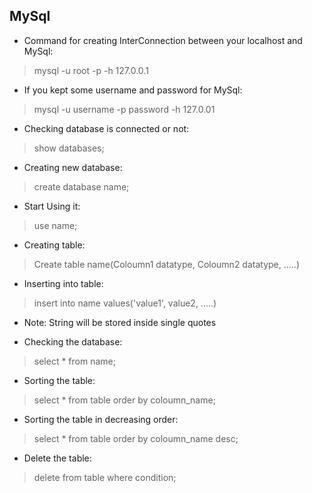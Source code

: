 ## MySql

* Command for creating InterConnection between your localhost and MySql:
 > mysql -u root -p -h 127.0.0.1
 
* If you kept some username and password for MySql:
 > mysql -u username -p password -h 127.0.01
 
* Checking database is connected or not:
 > show databases;
 
* Creating new database:
 > create database name;
 
* Start Using it:
 > use name;
 
* Creating table:
 > Create table name(Coloumn1 datatype, Coloumn2 datatype, .....)

* Inserting into table:
 > insert into name values('value1', value2, .....)
 
* Note: String will be stored inside single quotes

* Checking the database:
 > select * from name;
 
* Sorting the table:
 > select * from table order by coloumn_name;

* Sorting the table in decreasing order:
 > select * from table order by coloumn_name desc;

* Delete the table:
 > delete from table where condition;

